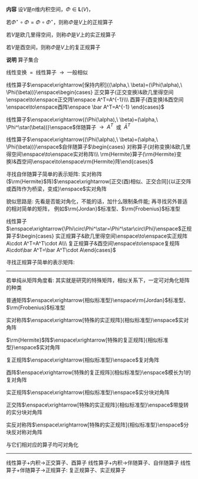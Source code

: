 **内容**
设$V$是$n$维内积空间，$\Phi\in\mathbf{L}(V)$，

若$\Phi^\star\circ\Phi=\Phi\circ\Phi^\star$，则称$\Phi$是$V$上的正规算子

若$V$是欧几里得空间，则称$\Phi$是$V$上的实正规算子

若$V$是酉空间，则称$\Phi$是$V$上的复正规算子

**说明**
算子集合

线性变换$\enspace=\enspace$线性算子$\enspace\to\enspace$一般相似

线性算子$\enspace\xrightarrow[保持内积]{(\alpha,\ \beta)=(\Phi(\alpha),\ \Phi(\beta))}\enspace\begin{cases}
正交算子(正交变换)&欧几里得空间\enspace\to\enspace正交阵\enspace A^T=A^{-1}\\\ 酉算子(酉变换)&酉空间\enspace\to\enspace酉阵\enspace \bar A^T=A^{-1}
\end{cases}$

线性算子$\enspace\xrightarrow{(\Phi(\alpha),\ \beta)=(\alpha,\ \Phi^\star(\beta))}\enspace$伴随算子$\enspace\to\enspace A^T\enspace$或$\enspace\bar{A}^T$

线性算子$\enspace\xrightarrow{(\Phi(\alpha),\ \beta)=(\alpha,\ \Phi(\beta))}\enspace$自伴随算子$\begin{cases}
对称算子(对称变换)&欧几里得空间\enspace\to\enspace实对称阵\\\ \rm{Hermite}算子(\rm{Hermite}变换)&酉空间\enspace\to\enspace\rm{Hermite}阵\end{cases}$

寻找自伴随算子简单的表示矩阵: 实对称阵($\rm{Hermite}$阵)$\enspace\xrightarrow[正交(酉)相似、正交合同]{以正交阵或酉阵作为桥梁，变成}\enspace$实对角阵

貌似思路是: 先看是否能对角化，不能的话，加什么限制条件能; 再寻找另外普适的相对简单的矩阵，
例如$\rm{Jordan}$标准型、$\rm{Frobenius}$标准型

线性算子$\enspace\xrightarrow{\Phi\circ\Phi^\star=\Phi^\star\circ\Phi}\enspace$正规算子$\begin{cases}
实正规算子&欧几里得空间\enspace\to\enspace实正规阵 A\cdot A^T=A^T\cdot A\\\ 复正规算子&酉空间\enspace\to\enspace复规阵 A\cdot\bar A^T=\bar A^T\cdot A\end{cases}$

寻找正规算子简单的表示矩阵: 

---

若单纯从矩阵角度看: 其实就是研究的特殊矩阵，相似关系下，一定可对角化矩阵的种类

普通矩阵$\enspace\xrightarrow{相似标准型}\enspace\rm{Jordan}$标准型、$\rm{Frobenius}$标准型

实对称阵$\enspace\xrightarrow[特殊的实正规阵]{相似标准型}\enspace$实对角阵

$\rm{Hermite}$阵$\enspace\xrightarrow[特殊的复正规阵]{相似标准型}\enspace$实对角阵

复正规阵$\enspace\xrightarrow{相似标准型}\enspace$复对角阵

酉阵$\enspace\xrightarrow[特殊的复正规阵]{相似标准型}\enspace$模长为1的复对角阵

实正规阵$\enspace\xrightarrow{相似标准型}\enspace$实分块对角阵

正交阵$\enspace\xrightarrow[特殊的实正规阵]{相似标准型}\enspace$带旋转的实分块对角阵

实反对称阵$\enspace\xrightarrow[特殊的实正规阵]{相似标准型}\enspace$分块反对称对角阵

与它们相对应的算子均可对角化

---

线性算子$+$内积$\to$正交算子、酉算子
线性算子$+$内积$\to$伴随算子、自伴随算子
线性算子$+$伴随算子$\to$正规算子: 复正规算子、实正规算子
